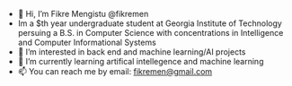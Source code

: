 - 👋 Hi, I’m Fikre Mengistu @fikremen
- Im a $th year undergraduate student at Georgia Institute of Technology persuing a B.S. in Computer Science with concentrations in Intelligence and Computer Informational Systems
- 👀 I’m interested in back end and machine learning/AI projects
- 🌱 I’m currently learning artifical intellegence and machine learning
- 📫 You can reach me by email: fikremen@gmail.com

<!---
fikremen/fikremen is a ✨ special ✨ repository because its `README.md` (this file) appears on your GitHub profile.
You can click the Preview link to take a look at your changes.
--->
